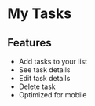 # My Tasks

## Features

- Add tasks to your list
- See task details
- Edit task details
- Delete task
- Optimized for mobile
